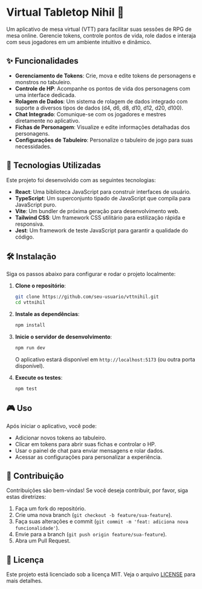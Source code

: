 # Virtual Tabletop Nihil 🎲

Um aplicativo de mesa virtual (VTT) para facilitar suas sessões de RPG de mesa online. Gerencie tokens, controle pontos de vida, role dados e interaja com seus jogadores em um ambiente intuitivo e dinâmico.

## ✨ Funcionalidades

-   **Gerenciamento de Tokens**: Crie, mova e edite tokens de personagens e monstros no tabuleiro.
-   **Controle de HP**: Acompanhe os pontos de vida dos personagens com uma interface dedicada.
-   **Rolagem de Dados**: Um sistema de rolagem de dados integrado com suporte a diversos tipos de dados (d4, d6, d8, d10, d12, d20, d100).
-   **Chat Integrado**: Comunique-se com os jogadores e mestres diretamente no aplicativo.
-   **Fichas de Personagem**: Visualize e edite informações detalhadas dos personagens.
-   **Configurações de Tabuleiro**: Personalize o tabuleiro de jogo para suas necessidades.

## 🚀 Tecnologias Utilizadas

Este projeto foi desenvolvido com as seguintes tecnologias:

-   **React**: Uma biblioteca JavaScript para construir interfaces de usuário.
-   **TypeScript**: Um superconjunto tipado de JavaScript que compila para JavaScript puro.
-   **Vite**: Um bundler de próxima geração para desenvolvimento web.
-   **Tailwind CSS**: Um framework CSS utilitário para estilização rápida e responsiva.
-   **Jest**: Um framework de teste JavaScript para garantir a qualidade do código.

## 🛠️ Instalação

Siga os passos abaixo para configurar e rodar o projeto localmente:

1.  **Clone o repositório**:
    ```bash
    git clone https://github.com/seu-usuario/vttnihil.git
    cd vttnihil
    ```

2.  **Instale as dependências**:
    ```bash
    npm install
    ```

3.  **Inicie o servidor de desenvolvimento**:
    ```bash
    npm run dev
    ```
    O aplicativo estará disponível em `http://localhost:5173` (ou outra porta disponível).

4.  **Execute os testes**:
    ```bash
    npm test
    ```

## 🎮 Uso

Após iniciar o aplicativo, você pode:

-   Adicionar novos tokens ao tabuleiro.
-   Clicar em tokens para abrir suas fichas e controlar o HP.
-   Usar o painel de chat para enviar mensagens e rolar dados.
-   Acessar as configurações para personalizar a experiência.

## 🤝 Contribuição

Contribuições são bem-vindas! Se você deseja contribuir, por favor, siga estas diretrizes:

1.  Faça um fork do repositório.
2.  Crie uma nova branch (`git checkout -b feature/sua-feature`).
3.  Faça suas alterações e commit (`git commit -m 'feat: adiciona nova funcionalidade'`).
4.  Envie para a branch (`git push origin feature/sua-feature`).
5.  Abra um Pull Request.

## 📄 Licença

Este projeto está licenciado sob a licença MIT. Veja o arquivo [LICENSE](LICENSE) para mais detalhes.
